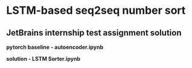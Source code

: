 # LSTM-based seq2seq number sort

## JetBrains internship test assignment solution

**pytorch baseline - autoencoder.ipynb**

**solution - LSTM Sorter.ipynb**

